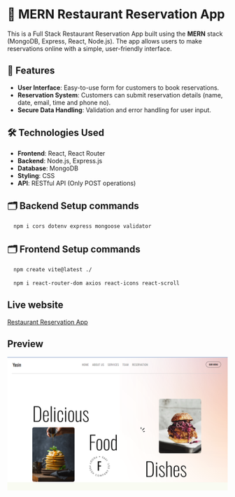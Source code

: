 # 🏨 MERN Restaurant Reservation App

This is a Full Stack Restaurant Reservation App built using the **MERN** stack (MongoDB, Express, React, Node.js). The app allows users to make reservations online with a simple, user-friendly interface.

## 🚀 Features

- **User Interface**: Easy-to-use form for customers to book reservations.
- **Reservation System**: Customers can submit reservation details (name, date, email, time and phone no).
- **Secure Data Handling**: Validation and error handling for user input.

## 🛠️ Technologies Used

- **Frontend**: React, React Router
- **Backend**: Node.js, Express.js
- **Database**: MongoDB
- **Styling**: CSS
- **API**: RESTful API (Only POST operations)

## 🗂️ Backend Setup commands

```bash
  npm i cors dotenv express mongoose validator
```
## 🗂️ Frontend Setup commands

```bash
  npm create vite@latest ./
```
```bash
  npm i react-router-dom axios react-icons react-scroll
```
## Live website

[Restaurant Reservation App](https://restaurant-app-three-pink.vercel.app/)

## Preview

![App Screenshot](/image.png)
